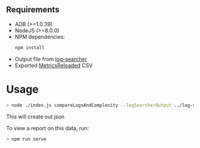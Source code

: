 ## Requirements
* ADB (>=1.0.39)
* NodeJS (>=8.0.0)
* NPM dependencies:
    ```bash
    npm install
    ```
* Output file from [log-searcher](https://github.com/ISNIT0/log-searcher)
* Exported [MetricsReloaded](https://github.com/BasLeijdekkers/MetricsReloaded) CSV


# Usage
```bash
> node ./index.js compareLogsAndComplexity --logSearcherOutput ../log-searcher/data.json --metricsReloadedCSV ~/Desktop/complexity.csv
```

This will create out.json

To view a report on this data, run:
```bash
> npm run serve
```